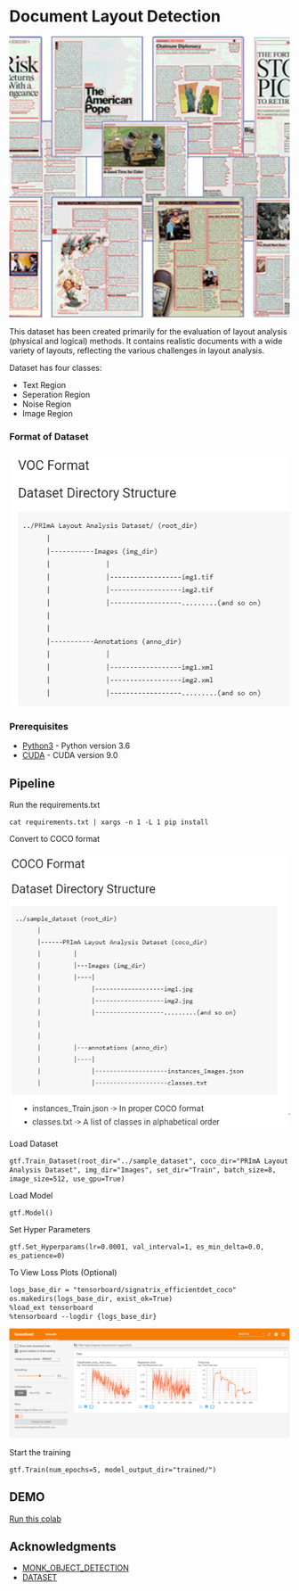 # Document Layout Detection


![Document Layout Detection](Images/Layout_Analysis.png)

This dataset has been created primarily for the evaluation of layout analysis (physical and logical) methods. It contains realistic 
documents with a wide variety of layouts, reflecting the various challenges in layout analysis.

Dataset has four classes:

* Text Region
* Seperation Region
* Noise Region
* Image Region

### Format of Dataset

![Format of Dataset](Images/VOC.PNG)

### Prerequisites

* [Python3](https://www.python.org/) - Python version 3.6
* [CUDA](https://developer.nvidia.com/cuda-90-download-archive) - CUDA version 9.0

## Pipeline

Run the requirements.txt 

```
cat requirements.txt | xargs -n 1 -L 1 pip install
```
Convert to COCO format

![COCO format](Images/COCO.PNG)

Load Dataset

```
gtf.Train_Dataset(root_dir="../sample_dataset", coco_dir="PRImA Layout Analysis Dataset", img_dir="Images", set_dir="Train", batch_size=8, image_size=512, use_gpu=True)
```
Load Model

```
gtf.Model()
```
Set Hyper Parameters

```
gtf.Set_Hyperparams(lr=0.0001, val_interval=1, es_min_delta=0.0, es_patience=0)
```
To View Loss Plots (Optional)
```
logs_base_dir = "tensorboard/signatrix_efficientdet_coco"
os.makedirs(logs_base_dir, exist_ok=True)
%load_ext tensorboard
%tensorboard --logdir {logs_base_dir}
```
![PLOTS](Images/PLOTS.PNG)

Start the training 

```
gtf.Train(num_epochs=5, model_output_dir="trained/")
```
## DEMO

[Run this colab](https://colab.research.google.com/drive/1ta8zJb2Xub75j3MSq74oCE6YvYsDbc_f)


## Acknowledgments

* [MONK_OBJECT_DETECTION](https://github.com/Tessellate-Imaging/Monk_Object_Detection)
* [DATASET](https://www.primaresearch.org/datasets/Layout_Analysis)

